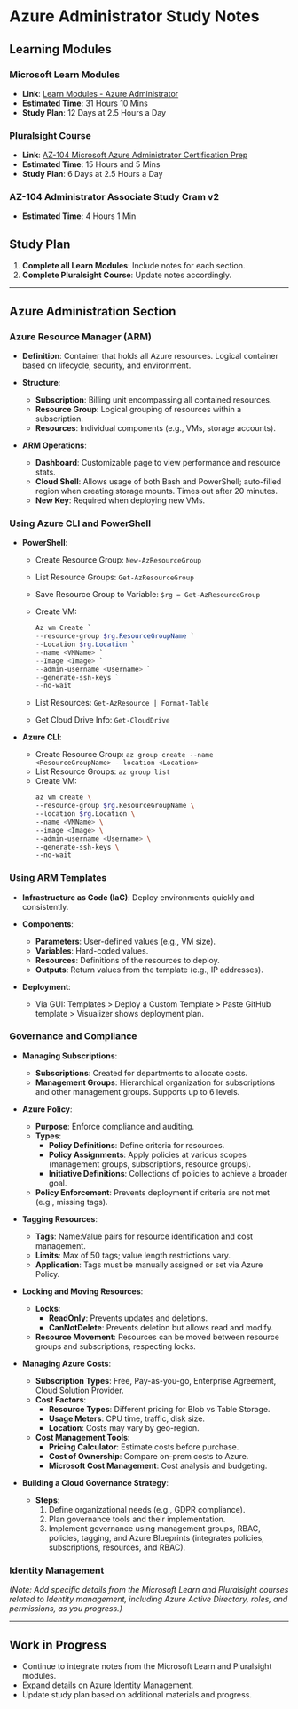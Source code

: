 # Azure Administrator Study Notes

## Learning Modules

### Microsoft Learn Modules
- **Link**: [Learn Modules - Azure Administrator](https://learn.microsoft.com/en-us/credentials/certifications/azure-administrator/?ns-enrollment-type=Collection&ns-enrollment-id=2d5pizzq7e8454&practice-assessment-type=certification)
- **Estimated Time**: 31 Hours 10 Mins
- **Study Plan**: 12 Days at 2.5 Hours a Day

### Pluralsight Course
- **Link**: [AZ-104 Microsoft Azure Administrator Certification Prep](https://app.pluralsight.com/library/courses/az-104-microsoft-azure-adminstrator-certification-prep/table-of-contents)
- **Estimated Time**: 15 Hours and 5 Mins
- **Study Plan**: 6 Days at 2.5 Hours a Day

### AZ-104 Administrator Associate Study Cram v2
- **Estimated Time**: 4 Hours 1 Min

## Study Plan

1. **Complete all Learn Modules**: Include notes for each section.
2. **Complete Pluralsight Course**: Update notes accordingly.

---

## Azure Administration Section

### Azure Resource Manager (ARM)
- **Definition**: Container that holds all Azure resources. Logical container based on lifecycle, security, and environment.
- **Structure**:
  - **Subscription**: Billing unit encompassing all contained resources.
  - **Resource Group**: Logical grouping of resources within a subscription.
  - **Resources**: Individual components (e.g., VMs, storage accounts).

- **ARM Operations**:
  - **Dashboard**: Customizable page to view performance and resource stats.
  - **Cloud Shell**: Allows usage of both Bash and PowerShell; auto-filled region when creating storage mounts. Times out after 20 minutes.
  - **New Key**: Required when deploying new VMs.

### Using Azure CLI and PowerShell

- **PowerShell**:
  - Create Resource Group: `New-AzResourceGroup`
  - List Resource Groups: `Get-AzResourceGroup`
  - Save Resource Group to Variable: `$rg = Get-AzResourceGroup`
  - Create VM:
    ```powershell
    Az vm Create `
    --resource-group $rg.ResourceGroupName `
    --Location $rg.Location `
    --name <VMName> `
    --Image <Image> `
    --admin-username <Username> `
    --generate-ssh-keys `
    --no-wait
    ```

  - List Resources: `Get-AzResource | Format-Table`
  - Get Cloud Drive Info: `Get-CloudDrive`

- **Azure CLI**:
  - Create Resource Group: `az group create --name <ResourceGroupName> --location <Location>`
  - List Resource Groups: `az group list`
  - Create VM:
    ```bash
    az vm create \
    --resource-group $rg.ResourceGroupName \
    --location $rg.Location \
    --name <VMName> \
    --image <Image> \
    --admin-username <Username> \
    --generate-ssh-keys \
    --no-wait
    ```

### Using ARM Templates

- **Infrastructure as Code (IaC)**: Deploy environments quickly and consistently.
- **Components**:
  - **Parameters**: User-defined values (e.g., VM size).
  - **Variables**: Hard-coded values.
  - **Resources**: Definitions of the resources to deploy.
  - **Outputs**: Return values from the template (e.g., IP addresses).

- **Deployment**:
  - Via GUI: Templates > Deploy a Custom Template > Paste GitHub template > Visualizer shows deployment plan.

### Governance and Compliance

- **Managing Subscriptions**:
  - **Subscriptions**: Created for departments to allocate costs.
  - **Management Groups**: Hierarchical organization for subscriptions and other management groups. Supports up to 6 levels.

- **Azure Policy**:
  - **Purpose**: Enforce compliance and auditing.
  - **Types**:
    - **Policy Definitions**: Define criteria for resources.
    - **Policy Assignments**: Apply policies at various scopes (management groups, subscriptions, resource groups).
    - **Initiative Definitions**: Collections of policies to achieve a broader goal.
  - **Policy Enforcement**: Prevents deployment if criteria are not met (e.g., missing tags).

- **Tagging Resources**:
  - **Tags**: Name:Value pairs for resource identification and cost management.
  - **Limits**: Max of 50 tags; value length restrictions vary.
  - **Application**: Tags must be manually assigned or set via Azure Policy.

- **Locking and Moving Resources**:
  - **Locks**:
    - **ReadOnly**: Prevents updates and deletions.
    - **CanNotDelete**: Prevents deletion but allows read and modify.
  - **Resource Movement**: Resources can be moved between resource groups and subscriptions, respecting locks.

- **Managing Azure Costs**:
  - **Subscription Types**: Free, Pay-as-you-go, Enterprise Agreement, Cloud Solution Provider.
  - **Cost Factors**:
    - **Resource Types**: Different pricing for Blob vs Table Storage.
    - **Usage Meters**: CPU time, traffic, disk size.
    - **Location**: Costs may vary by geo-region.
  - **Cost Management Tools**:
    - **Pricing Calculator**: Estimate costs before purchase.
    - **Cost of Ownership**: Compare on-prem costs to Azure.
    - **Microsoft Cost Management**: Cost analysis and budgeting.

- **Building a Cloud Governance Strategy**:
  - **Steps**:
    1. Define organizational needs (e.g., GDPR compliance).
    2. Plan governance tools and their implementation.
    3. Implement governance using management groups, RBAC, policies, tagging, and Azure Blueprints (integrates policies, subscriptions, resources, and RBAC).

### Identity Management
*(Note: Add specific details from the Microsoft Learn and Pluralsight courses related to Identity management, including Azure Active Directory, roles, and permissions, as you progress.)*

---

## Work in Progress

- Continue to integrate notes from the Microsoft Learn and Pluralsight modules.
- Expand details on Azure Identity Management.
- Update study plan based on additional materials and progress.
